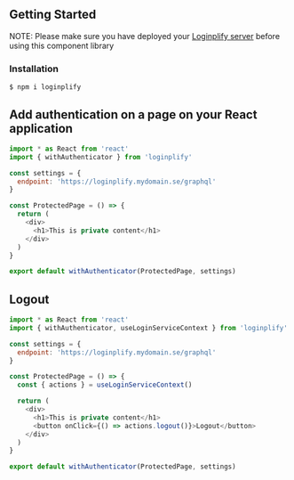 ## Getting Started

NOTE: Please make sure you have deployed your [Loginplify server](https://github.com/danielivert/loginplify) before using this component library

### Installation

```
$ npm i loginplify
```

## Add authentication on a page on your React application

```js
import * as React from 'react'
import { withAuthenticator } from 'loginplify'

const settings = {
  endpoint: 'https://loginplify.mydomain.se/graphql'
}

const ProtectedPage = () => {
  return (
    <div>
      <h1>This is private content</h1>
    </div>
  )
}

export default withAuthenticator(ProtectedPage, settings)
```

## Logout

```js
import * as React from 'react'
import { withAuthenticator, useLoginServiceContext } from 'loginplify'

const settings = {
  endpoint: 'https://loginplify.mydomain.se/graphql'
}

const ProtectedPage = () => {
  const { actions } = useLoginServiceContext()

  return (
    <div>
      <h1>This is private content</h1>
      <button onClick={() => actions.logout()}>Logout</button>
    </div>
  )
}

export default withAuthenticator(ProtectedPage, settings)
```
